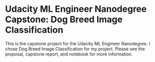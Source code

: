 # Udacity ML Engineer Nanodegree Capstone: Dog Breed Image Classification

This is the capstone project for the Udacity ML Engineer Nanodegree. I chose Dog Breed Image Classification for my project. Please see the proposal, capstone report, and notebook for more information.
